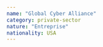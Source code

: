 ```yaml
---
name: "Global Cyber Alliance"
category: private-sector
nature: "Entreprise"
nationality: USA
---
```

